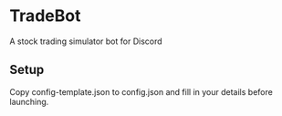 # TradeBot

A stock trading simulator bot for Discord

## Setup

Copy config-template.json to config.json and fill in your details before launching.
